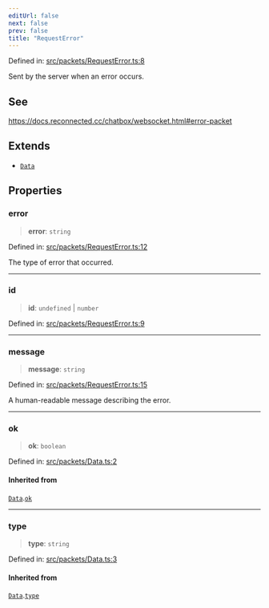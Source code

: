 ```yaml
---
editUrl: false
next: false
prev: false
title: "RequestError"
---
```


Defined in: [src/packets/RequestError.ts:8](https://github.com/ReconnectedCC/ReconnectedChat/blob/11808a4ccf9a9a1ccda66cd61ef3e2ee6db98c33/src/packets/RequestError.ts#L8)

Sent by the server when an error occurs.

## See

https://docs.reconnected.cc/chatbox/websocket.html#error-packet

## Extends

- [`Data`](/reconnectedchat/interfaces/data/)

## Properties

### error

> **error**: `string`

Defined in: [src/packets/RequestError.ts:12](https://github.com/ReconnectedCC/ReconnectedChat/blob/11808a4ccf9a9a1ccda66cd61ef3e2ee6db98c33/src/packets/RequestError.ts#L12)

The type of error that occurred.

***

### id

> **id**: `undefined` \| `number`

Defined in: [src/packets/RequestError.ts:9](https://github.com/ReconnectedCC/ReconnectedChat/blob/11808a4ccf9a9a1ccda66cd61ef3e2ee6db98c33/src/packets/RequestError.ts#L9)

***

### message

> **message**: `string`

Defined in: [src/packets/RequestError.ts:15](https://github.com/ReconnectedCC/ReconnectedChat/blob/11808a4ccf9a9a1ccda66cd61ef3e2ee6db98c33/src/packets/RequestError.ts#L15)

A human-readable message describing the error.

***

### ok

> **ok**: `boolean`

Defined in: [src/packets/Data.ts:2](https://github.com/ReconnectedCC/ReconnectedChat/blob/11808a4ccf9a9a1ccda66cd61ef3e2ee6db98c33/src/packets/Data.ts#L2)

#### Inherited from

[`Data`](/reconnectedchat/interfaces/data/).[`ok`](/reconnectedchat/interfaces/data/#ok)

***

### type

> **type**: `string`

Defined in: [src/packets/Data.ts:3](https://github.com/ReconnectedCC/ReconnectedChat/blob/11808a4ccf9a9a1ccda66cd61ef3e2ee6db98c33/src/packets/Data.ts#L3)

#### Inherited from

[`Data`](/reconnectedchat/interfaces/data/).[`type`](/reconnectedchat/interfaces/data/#type)
